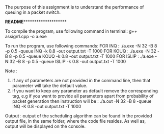 The purpose of this assignment is to understand the performance of queuing in a packet switch.

****************************README************************************************

To compile the program, use following command in terminal: g++ assign1.cpp -o a.exe
					
To run the program, use following commands: 
  FOR INQ :	./a.exe -N 32 -B 8 -p 0.5 -queue INQ -k 0.8 -out output.txt -T 1000
  FOR KOUQ :	./a.exe -N 32 -B 8 -p 0.5 -queue KOUQ -k 0.8 -out output.txt -T 1000
  FOR ISLIP :	./a.exe -N 32 -B 8 -p 0.5 -queue ISLIP -k 0.8 -out output.txt -T 1000

Note : 
  1. if any of parameters are not provided in the command line, then that parameter will take the default value.
  2. if you want to keep any parameter as default remove the corresponding tag, e.g if you want to provide all 
     parameters apart from probability of packet generation then instruction will be : ./a.out -N 32 -B 8 -queue 
     INQ -K 0.8 -out output.txt -T 1000

Output : 
  output of the scheduling algorithm can be found in the provided output file, in the same folder, where the code
  file resides.	As well as, output will be displayed on the console.
